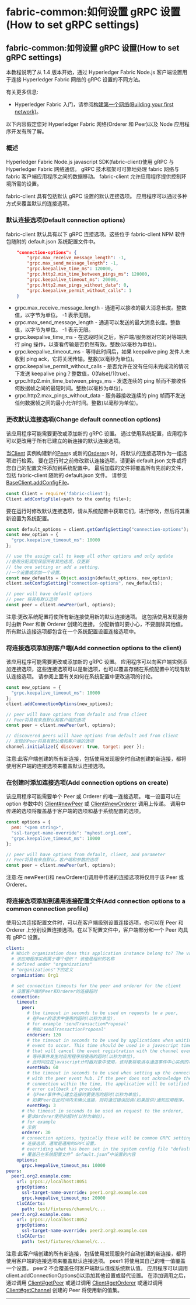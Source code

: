 # fabric-common:如何设置 gRPC 设置(How to set gRPC settings)

## fabric-common:如何设置 gRPC 设置(How to set gRPC settings)

本教程说明了从 1.4 版本开始，通过 Hyperledger Fabric Node.js 客户端设置用于连接 Hyperledger Fabric 网络的 gRPC 设置的不同方法。

有关更多信息:

- Hyperledger Fabric 入门，请参阅[构建第一个网络(Building your first network)](http://hyperledger-fabric.readthedocs.io/en/latest/build_network.html)。

以下内容假定您对 Hyperledger Fabric 网络(Orderer 和 Peer)以及 Node 应用程序开发有所了解。

### 概述

Hyperledger Fabric Node.js javascript SDK(fabric-client)使用 gRPC 与 Hyperledger Fabric 网络通信。 gRPC 技术框架可可靠地处理 fabric 网络与 fabric 客户端应用程序之间的数据移动。 fabric-client 允许应用程序提供控制环境所需的设置。

fabric-client 具有包括默认 gRPC 设置的默认连接选项。 应用程序可以通过多种方式来覆盖默认的连接选项。

### 默认连接选项(Default connection options)

fabric-client 默认具有以下 gRPC 连接选项。这些位于 fabric-client NPM 软件包随附的 default.json 系统配置文件中。

```json
    "connection-options": {
        "grpc.max_receive_message_length": -1,
        "grpc.max_send_message_length": -1,
        "grpc.keepalive_time_ms": 120000,
        "grpc.http2.min_time_between_pings_ms": 120000,
        "grpc.keepalive_timeout_ms": 20000,
        "grpc.http2.max_pings_without_data": 0,
        "grpc.keepalive_permit_without_calls": 1
    }
```

- grpc.max_receive_message_length - 通道可以接收的最大消息长度。整数值，以字节为单位。 -1 表示无限。
- grpc.max_send_message_length - 通道可以发送的最大消息长度。整数值，以字节为单位。 -1 表示无限。
- grpc.keepalive_time_ms - 在这段时间之后，客户端/服务器对它的对等端执行 ping 操作，以查看传输是否仍然有效。整数(以毫秒为单位)。
- grpc.keepalive_timeout_ms - 等待此时间后，如果 keepalive ping 发件人未收到 ping ack，它将关闭传输。整数(以毫秒为单位)。
- grpc.keepalive_permit_without_calls - 是否允许在没有任何未完成流的情况下发送 keepalive ping？整数值，0(false)/1(true)。
- grpc.http2.min_time_between_pings_ms - 发送连续的 ping 帧而不接收任何数据帧之间的最短时间。整数(以毫秒为单位)。
- grpc.http2.max_pings_without_data - 服务器接收连续的 ping 帧而不发送任何数据帧之间的最小允许时间。整数(以毫秒为单位)。

### 更改默认连接选项(Change default connection options)

该应用程序可能需要更改或添加新的 gRPC 设置。 通过使用系统配置，应用程序可以更改用于所有已建立的新连接的默认连接选项。

当[Client](https://hyperledger.github.io/fabric-sdk-node/release-1.4/Client.html) 实例构建新的[Peer](https://hyperledger.github.io/fabric-sdk-node/release-1.4/Peer.html)s 或新的[Orderer](https://hyperledger.github.io/fabric-sdk-node/release-1.4/Orderer.html)s 时，将默认的连接选项作为一组选项进行检索。 要在运行时之前修改默认连接选项，请更新 default.json 文件或将您自己的配置文件添加到系统配置中。 最后加载的文件将覆盖所有先前的文件，包括 fabric-client 随附的 default.json 文件。 请参见 [BaseClient.addConfigFile](https://hyperledger.github.io/fabric-sdk-node/release-1.4/BaseClient.html#.addConfigFile)。

```javascript
const Client = require('fabric-client');
Client.addConfigFile(<path to the config file>);
```

要在运行时修改默认连接选项，请从系统配置中获取它们，进行修改，然后将其重新设置为系统配置。

```javascript
const default_options = client.getConfigSetting("connection-options");
const new_option = {
  "grpc.keepalive_timeout_ms": 10000
};

// use the assign call to keep all other options and only update
//使用分配调用保留所有其他选项，仅更新
// the one setting or add a setting.
//一个设置或添加一个设置。
const new_defaults = Object.assign(default_options, new_option);
client.setConfigSetting("connection-options", new_defaults);

// peer will have default options
// peer 将具有默认选项
const peer = client.newPeer(url, options);
```

注意:更改系统配置将使所有新连接使用新的默认连接选项。 这包括使用发现服务时由新 Peer 和新 Orderer 创建的连接。 分配新值时要小心，不要删除其他值。 所有默认连接选项都包含在一个系统配置设置连接选项中。

### 将连接选项添加到客户端(Add connection options to the client)

该应用程序可能需要更改或添加新的 gRPC 设置。 应用程序可以向客户端实例添加连接选项，这些连接选项可以是新选项，也可以覆盖存储在系统配置中的现有默认连接选项。 请参阅上面有关如何在系统配置中更改选项的讨论。

```javascript
const new_options = {
  "grpc.keepalive_timeout_ms": 10000
};
client.addConnectionOptions(new_options);

// peer will have options from default and from client
// Peer将具有来自默认和客户端的选项
const peer = client.newPeer(url, options);

// discovered peers will have options from default and from client
// 发现的Peer将具有默认值和客户端的选项
channel.initialize({ discover: true, target: peer });
```

注意:此客户端创建的所有新连接，包括使用发现服务时自动创建的新连接，都将使用客户端的连接选项来覆盖默认连接选项。

### 在创建时添加连接选项(Add connection options on create)

该应用程序可能需要单个 Peer 或 Orderer 的唯一连接选项。 唯一设置可以在 option 参数中的 [Client#newPeer](https://hyperledger.github.io/fabric-sdk-node/release-1.4/Client.html#newPeer) 或 [Client#newOrderer](https://hyperledger.github.io/fabric-sdk-node/release-1.4/Client.html#newOrderer) 调用上传递。 调用中传递的选项将覆盖基于客户端的选项和基于系统配置的选项。

```javascript
const options = {
  pem: "<pem string>",
  "ssl-target-name-override": "myhost.org1.com",
  "grpc.keepalive_timeout_ms": 10000
};

// peer will have options from default, client, and parameter
// Peer将具有来自默认，客户端和参数的选项
const peer = client.newPeer(url, options);
```

注意:在 newPeer()和 newOrderer()调用中传递的连接选项将仅用于该 Peer 或 Orderer。

### 将连接选项添加到通用连接配置文件(Add connection options to a common connection profile)

使用公共连接配置文件时，可以在客户端级别设置连接选项，也可以在 Peer 和 Orderer 上分别设置连接选项。在以下配置文件中，客户端部分和一个 Peer 均具有 gRPC 设置。

```yaml
client:
  # Which organization does this application instance belong to? The value is the name of an org
  # 该应用程序实例属于哪个组织？ 该值是组织的名称
  # defined under "organizations"
  # "organizations"下的定义
  organization: Org1

  # set connection timeouts for the peer and orderer for the client
  # 设置客户端的Peer和Orderer的连接超时
  connection:
    timeout:
      peer:
        # the timeout in seconds to be used on requests to a peer,
        # 在Peer的请求中使用的超时(以秒为单位)，
        # for example 'sendTransactionProposal'
        # 例如'sendTransactionProposal'
        endorser: 120
        # the timeout in seconds to be used by applications when waiting for an
        # event to occur. This time should be used in a javascript timer object
        # that will cancel the event registration with the channel event hub instance.
        # 等待事件发生时应用程序将使用的超时(以秒为单位)。
        # 此时间应在javascript计时器对象中使用，该对象将取消与通道事件中心实例的事件注册。
        eventHub: 60
        # the timeout in seconds to be used when setting up the connection
        # with the peer event hub. If the peer does not acknowledge the
        # connection within the time, the application will be notified over the
        # error callback if provided.
        # 与Peer事件中心建立连接时要使用的超时(以秒为单位)。
        # 如果Peer在此时间内未确认连接，则将通过错误回调(如果提供)通知应用程序。
        eventReg: 3
      # the timeout in seconds to be used on request to the orderer,
      # 要求Orderer使用的超时(以秒为单位)，
      # for example
      # 示例
      orderer: 30
      # connection options, typically these will be common GRPC settings,
      # 连接选项，通常是通用的GRPC设置，
      # overriding what has been set in the system config file "default.json"
      # 覆盖已在系统配置文件“ default.json”中设置的内容
    options:
      grpc.keepalive_timeout_ms: 10000
peers:
  peer1.org2.example.com:
    url: grpcs://localhost:8051
    grpcOptions:
      ssl-target-name-override: peer1.org2.example.com
      grpc.keepalive_timeout_ms: 20000
    tlsCACerts:
      path: test/fixtures/channel/c...
  peer2.org2.example.com:
    url: grpcs://localhost:8052
    grpcOptions:
      ssl-target-name-override: peer2.org2.example.com
    tlsCACerts:
      path: test/fixtures/channel/c...
```

注意:此客户端创建的所有新连接，包括使用发现服务时自动创建的新连接，都将使用客户端的连接选项来覆盖默认连接选项。 peer1 将使用其自己的唯一值覆盖一个设置。 peer2 不会覆盖任何客户端默认值或系统默认值。 应用程序可以调用 client.addConnectionOptions()以添加其他设置或替代设置。 在添加调用之后，通过调用 [Client#getPeer](https://hyperledger.github.io/fabric-sdk-node/release-1.4/Client.html#getPeer) 或通过调用 [Client#getOrderer](https://hyperledger.github.io/fabric-sdk-node/release-1.4/Client.html#getOrderer) 或通过调用[Client#getChannel](https://hyperledger.github.io/fabric-sdk-node/release-1.4/Client.html#getChannel) 创建的 Peer 将使用新的值集。

---
